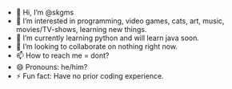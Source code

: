 - 👋 Hi, I’m @skgms
- 👀 I’m interested in programming, video games, cats, art, music, movies/TV-shows, learning new things.
- 🌱 I’m currently learning python and will learn java soon.
- 💞️ I’m looking to collaborate on nothing right now.
- 📫 How to reach me = dont?
- 😄 Pronouns: he/him?
- ⚡ Fun fact: Have no prior coding experience.

<!---
skgmsj/skgmsj is a ✨ special ✨ repository because its `README.md` (this file) appears on your GitHub profile.
You can click the Preview link to take a look at your changes.
--->
